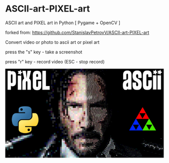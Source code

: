 # ASCII-art-PIXEL-art
ASCII art and PIXEL art in Python [ Pygame + OpenCV ]

forked from: https://github.com/StanislavPetrovV/ASCII-art-PIXEL-art

Convert video or photo to asсii art or pixel art

press the "s" key - take a screenshot

press "r" key - record video (ESC - stop record)


![ascii_pixel_art](screenshot/0.jpg "ascii_pixel_art")
